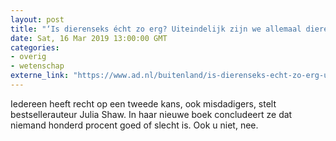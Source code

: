 ```yaml
---
layout: post
title: "‘Is dierenseks écht zo erg? Uiteindelijk zijn we allemaal dieren’"
date: Sat, 16 Mar 2019 13:00:00 GMT
categories: 
- overig 
- wetenschap 
externe_link: "https://www.ad.nl/buitenland/is-dierenseks-echt-zo-erg-uiteindelijk-zijn-we-allemaal-dieren~a73d260e/"
---
```


Iedereen heeft recht op een tweede kans, ook misdadigers, stelt bestsellerauteur Julia Shaw. In haar nieuwe boek concludeert ze dat niemand honderd procent goed of slecht is. Ook u niet, nee.
